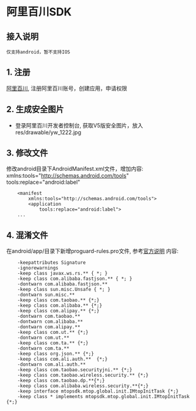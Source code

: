 # 阿里百川SDK

## 接入说明
    仅支持android，暂不支持IOS

## 1. 注册
[阿里百川](https://baichuan.taobao.com/),
注册阿里百川账号，创建应用，申请权限

## 2. 生成安全图片
- 登录阿里百川开发者控制台, 获取V5版安全图片，放入res/drawable/yw_1222.jpg

## 3. 修改文件
修改android目录下AndroidManifest.xml文件，增加内容:
xmlns:tools="http://schemas.android.com/tools"
tools:replace="android:label"

```
    <manifest
        xmlns:tools="http://schemas.android.com/tools">
        <application
            tools:replace="android:label">
    ...
```

## 4. 混淆文件
在android/app/目录下新增proguard-rules.pro文件,
参考[官方说明](https://baichuan.taobao.com/docs/doc.htm?spm=a3c0d.7629140.0.0.45acbe488rAGhC&treeId=129&articleId=118400&docType=1)
内容:

```
    -keepattributes Signature
    -ignorewarnings
    -keep class javax.ws.rs.** { *; }
    -keep class com.alibaba.fastjson.** { *; }
    -dontwarn com.alibaba.fastjson.**
    -keep class sun.misc.Unsafe { *; }
    -dontwarn sun.misc.**
    -keep class com.taobao.** {*;}
    -keep class com.alibaba.** {*;}
    -keep class com.alipay.** {*;}
    -dontwarn com.taobao.**
    -dontwarn com.alibaba.**
    -dontwarn com.alipay.**
    -keep class com.ut.** {*;}
    -dontwarn com.ut.**
    -keep class com.ta.** {*;}
    -dontwarn com.ta.**
    -keep class org.json.** {*;}
    -keep class com.ali.auth.**  {*;}
    -dontwarn com.ali.auth.**
    -keep class com.taobao.securityjni.** {*;}
    -keep class com.taobao.wireless.security.** {*;}
    -keep class com.taobao.dp.**{*;}
    -keep class com.alibaba.wireless.security.**{*;}
    -keep interface mtopsdk.mtop.global.init.IMtopInitTask {*;}
    -keep class * implements mtopsdk.mtop.global.init.IMtopInitTask {*;}
```

<!--发布: flutter packages pub publish --server=https://pub.dartlang.org-->